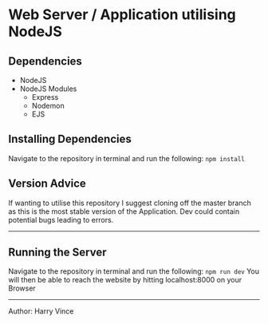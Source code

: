# Web Server / Application utilising NodeJS
## Dependencies
* NodeJS
* NodeJS Modules
    * Express
    * Nodemon
    * EJS

## Installing Dependencies
Navigate to the repository in terminal and run the following: 
`npm install`

## Version Advice
If wanting to utilise this repository I suggest cloning off the master branch as this is the most stable version of the Application. Dev could contain potential bugs leading to errors.

---

## Running the Server
Navigate to the repository in terminal and run the following:
`npm run dev`
You will then be able to reach the website by hitting localhost:8000 on your Browser

---

Author: Harry Vince